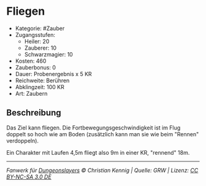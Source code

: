 # Fliegen

- Kategorie: #Zauber
- Zugangsstufen:
  - Heiler: 20
  - Zauberer: 10
  - Schwarzmagier: 10
- Kosten: 460
- Zauberbonus: 0
- Dauer: Probenergebnis x 5 KR
- Reichweite: Berühren
- Abklingzeit: 100 KR
- Art: Zaubern

## Beschreibung

Das Ziel kann fliegen. Die Fortbewegungsgeschwindigkeit ist im Flug doppelt so hoch wie am Boden (zusätzlich kann man sie wie beim "Rennen" verdoppeln).

Ein Charakter mit Laufen 4,5m fliegt also 9m in einer KR, "rennend" 18m.

---

_Fanwerk für [Dungeonslayers](https://www.dungeonslayers.net/) © Christian Kennig | Quelle: GRW | Lizenz: [CC BY-NC-SA 3.0 DE](https://creativecommons.org/licenses/by-nc-sa/3.0/de/)_
